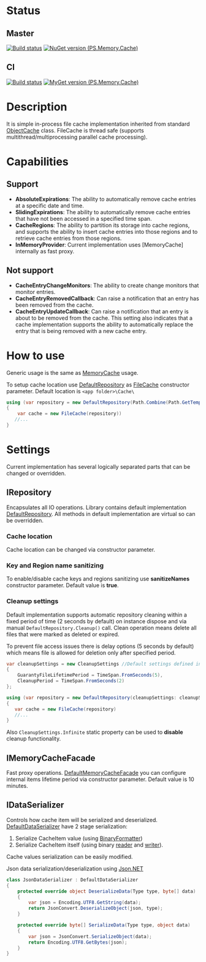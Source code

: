 # Status

## Master

[![Build status](https://ci.appveyor.com/api/projects/status/3n68og1q7gcebk8x?svg=true)](https://ci.appveyor.com/project/BlackGad/ps-memory-filecache)
[![NuGet version (PS.Memory.Cache)](https://img.shields.io/nuget/v/PS.Memory.FileCache.svg?style=flat-square)](https://www.nuget.org/packages/PS.Memory.FileCache/)

## CI

[![Build status](https://ci.appveyor.com/api/projects/status/5teu4584irkgnysp?svg=true)](https://ci.appveyor.com/project/BlackGad/ps-memory-filecache-s9805)
[![MyGet version (PS.Memory.Cache)](https://img.shields.io/myget/ps-projects/v/PS.Memory.FileCache.svg?style=flat-square)](https://www.myget.org/feed/ps-projects/package/nuget/PS.Memory.FileCache)

# Description

It is simple in-process file cache implementation inherited from standard [ObjectCache](https://docs.microsoft.com/en-us/dotnet/api/system.runtime.caching.objectcache?view=dotnet-plat-ext-5.0) class. FileCache is thread safe (supports multithread/multiprocessing parallel cache processing).

# Capabilities

## Support

- **AbsoluteExpirations**: The ability to automatically remove cache entries at a specific date and time.
- **SlidingExpirations**: The ability to automatically remove cache entries that have not been accessed in a specified time span.
- **CacheRegions**: The ability to partition its storage into cache regions, and supports the ability to insert cache entries into those regions and to retrieve cache entries from those regions.
- **InMemoryProvider**: Current implementation uses [MemoryCache] internally as fast proxy.

## Not support

- **CacheEntryChangeMonitors**: The ability to create change monitors that monitor entries.
- **CacheEntryRemovedCallback**: Can raise a notification that an entry has been removed from the cache.
- **CacheEntryUpdateCallback**: Can raise a notification that an entry is about to be removed from the cache. This setting also indicates that a cache implementation supports the ability to automatically replace the entry that is being removed with a new cache entry.

# How to use

Generic usage is the same as [MemoryCache](https://docs.microsoft.com/en-us/dotnet/api/system.runtime.caching.memorycache?view=dotnet-plat-ext-5.0) usage. 

To setup cache location use [DefaultRepository](https://github.com/BlackGad/PS.Memory.FileCache/blob/master/PS.Memory.FileCache/Default/DefaultRepository.cs) as [FileCache](https://github.com/BlackGad/PS.Memory.FileCache/blob/master/PS.Memory.FileCache/FileCache.cs) constructor parameter. Default location is `<app folder>\Cache\`

```csharp
using (var repository = new DefaultRepository(Path.Combine(Path.GetTempPath(), Guid.NewGuid().ToString("N"))))
{
    var cache = new FileCache(repository))
   //...
}
```

# Settings

Current implementation has several logically separated parts that can be changed or overridden.

## IRepository

Encapsulates all IO operations. Library contains default implementation [DefaultRepository](https://github.com/BlackGad/PS.Memory.FileCache/blob/master/PS.Memory.FileCache/Default/DefaultRepository.cs). All methods in default implementation are virtual so can be overridden. 

### Cache location

Cache location can be changed via constructor parameter.

### Key and Region name sanitizing

To enable/disable cache keys and regions sanitizing use **sanitizeNames** constructor parameter. Default value is **true**.

### Cleanup settings

Default implementation supports automatic repository cleaning within a fixed period of time (2 seconds by default) on instance dispose and via manual `DefaultRepository.Cleanup()` call. 
Clean operation means delete all files that were marked as deleted or expired.

To prevent file access issues there is delay options (5 seconds by default) which means file is allowed for deletion only after specified period.

```csharp
var cleanupSettings = new CleanupSettings //Default settings defined in static CleanupSettings.Default property
{
    GuarantyFileLifetimePeriod = TimeSpan.FromSeconds(5),
    CleanupPeriod = TimeSpan.FromSeconds(2)
};

using (var repository = new DefaultRepository(cleanupSettings: cleanupSettings))
{
   var cache = new FileCache(repository)
   //...
}
```

Also `CleanupSettings.Infinite` static property can be used to **disable** cleanup functionality.

## IMemoryCacheFacade

Fast proxy operations. [DefaultMemoryCacheFacade](https://github.com/BlackGad/PS.Memory.FileCache/blob/master/PS.Memory.FileCache/Default/DefaultMemoryCacheFacade.cs) you can configure internal items lifetime period via constructor parameter. Default value is 10 minutes.

## IDataSerializer

Controls how cache item will be serialized and deserialized. [DefaultDataSerializer](https://github.com/BlackGad/PS.Memory.FileCache/blob/master/PS.Memory.FileCache/Default/DefaultDataSerializer.cs) have 2 stage serialization:
1. Serialize CacheItem value (using [BinaryFormatter](https://docs.microsoft.com/en-us/dotnet/api/system.runtime.serialization.formatters.binary.binaryformatter?view=net-5.0))
2. Serialize CacheItem itself (using binary [reader](https://docs.microsoft.com/en-us/dotnet/api/system.io.binaryreader?view=net-5.0) and [writer](https://docs.microsoft.com/en-us/dotnet/api/system.io.binarywriter?view=net-5.0)).

Cache values serialization can be easily modified.

Json data serialization/deserialization using [Json.NET](https://www.newtonsoft.com/json)

```csharp
class JsonDataSerializer : DefaultDataSerializer
{
    protected override object DeserializeData(Type type, byte[] data)
    {
        var json = Encoding.UTF8.GetString(data);
        return JsonConvert.DeserializeObject(json, type);
    }

    protected override byte[] SerializeData(Type type, object data)
    {
        var json = JsonConvert.SerializeObject(data);
        return Encoding.UTF8.GetBytes(json);
    }
}
```
